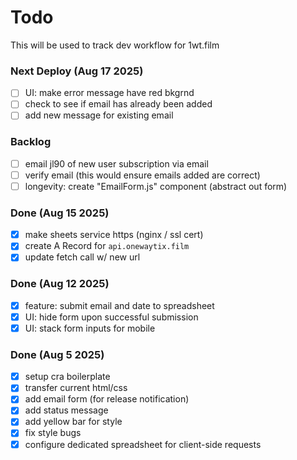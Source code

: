 # Todo
This will be used to track dev workflow for 1wt.film

### Next Deploy (Aug 17 2025)
- [ ] UI: make error message have red bkgrnd
- [ ] check to see if email has already been added
- [ ] add new message for existing email

### Backlog
- [ ] email jl90 of new user subscription via email
- [ ] verify email (this would ensure emails added are correct)
- [ ] longevity: create "EmailForm.js" component (abstract out form)

### Done (Aug 15 2025) 
- [x] make sheets service https (nginx / ssl cert)
- [x] create A Record for `api.onewaytix.film`
- [x] update fetch call w/ new url

### Done (Aug 12 2025)
- [x] feature: submit email and date to spreadsheet
- [x] UI: hide form upon successful submission
- [x] UI: stack form inputs for mobile

### Done (Aug 5 2025)
- [x] setup cra boilerplate
- [x] transfer current html/css
- [x] add email form (for release notification)
- [x] add status message
- [x] add yellow bar for style
- [x] fix style bugs
- [x] configure dedicated spreadsheet for client-side requests